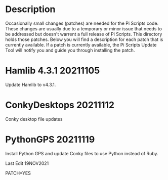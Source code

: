 # Description
Occasionally small changes (patches) are needed for the Pi Scripts code. These changes are usually due to a temporary or minor issue that needs to be addressed but doesn't warrent a full release of Pi Scripts. This directory holds those patches. Below you will find a description for each patch that is currently available. If a patch is currently available, the Pi Scripts Update Tool will notify you and guide you through installing the patch.


# Hamlib 4.3.1 20211105
Update Hamlib to v4.3.1. 

# ConkyDesktops 20211112
Conky desktop file updates

# PythonGPS 20211119
Install Python GPS and update Conky files to use Python instead of Ruby.

Last Edit 19NOV2021

PATCH=YES
